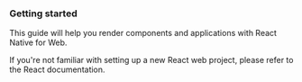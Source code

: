 ### Getting started

This guide will help you render components and applications with React Native for Web.

If you're not familiar with setting up a new React web project, please refer to the React documentation.
